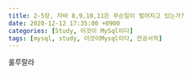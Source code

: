 ```yaml
---
title: 2-5장, 자바 8,9,10,11은 무슨일이 벌어지고 있는가?
date: 2020-12-12 17:35:00 +0900
categories: [Study, 이것이 MySql이다]
tags: [mysql, study, 이것이Mysql이다, 전공서적]
---
```


룰루랄라
